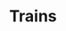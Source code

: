 ---
# Featured tags need to have either the `list` or `grid` layout (PRO only).
layout: list
type: tag
category: blog

# The title of the tag's page.
title: Trains

# The name of the tag, used in a post's front matter (e.g. tags: [<slug>]).
slug: trains

# (Optional) You can disable grouping posts by date.
# no_groups: true

# Exclude this example category from the sitemap.
# DON'T USE THIS SETTING IN YOUR CATEGORIES!
sitemap: true
---